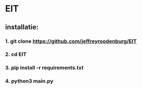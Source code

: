# EIT

## installatie:
### 1. git clone https://github.com/jeffreyroodenburg/EIT
### 2. cd EIT
### 3. pip install -r requirements.txt
### 4. python3 main.py
